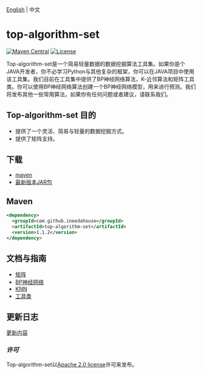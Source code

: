 [English][1] | 中文

[1]: https://github.com/ineedahouse/top-algorithm-set/blob/dev/README-en.md

# top-algorithm-set

[![Maven Central](https://img.shields.io/maven-central/v/com.github.ineedahouse/top-algorithm-set.svg?label=Maven%20Central)](https://search.maven.org/search?q=g:%22com.github.ineedahouse%22%20AND%20a:%22top-algorithm-set%22)  [![License](https://img.shields.io/badge/license-Apache%202-4EB1BA.svg)](https://www.apache.org/licenses/LICENSE-2.0.html)

Top-algorithm-set是一个简易轻量数据的数据挖掘算法工具集。如果你是个JAVA开发者，你不必学习Python与其他复杂的框架，你可以在JAVA项目中使用该工具集。我们目前在工具集中提供了BP神经网络算法，K-近邻算法和矩阵工具类。你可以使用BP神经网络算法创建一个BP神经网络模型，用来进行预测。我们将发布其他一些常用算法，如果你有任何问题或者建议，请联系我们。

## Top-algorithm-set 目的

- 提供了一个灵活、简易与轻量的数据挖掘方式。
- 提供了矩阵支持。

## 下载

- [maven][2]
- [最新版本JAR包][3]

[2]: https://repo1.maven.org/maven2/com/github/ineedahouse/top-algorithm-set/
[3]: https://search.maven.org/remote_content?g=com.github.ineedahouse&amp;a=top-algorithm-set&amp;v=LATEST

## Maven

```xml
<dependency>
  <groupId>com.github.ineedahouse</groupId>
  <artifactId>top-algorithm-set</artifactId>
  <version>1.1.2</version>
</dependency>
```

## 文档与指南

- [矩阵][4]
- [BP神经网络][5]
- [KNN][6]
- [工具类][7]

[4]: https://github.com/ineedahouse/top-algorithm-set/wiki/matrix
[5]: https://github.com/ineedahouse/top-algorithm-set/wiki/bpnn_BPNeuralNetwork
[6]: https://github.com/ineedahouse/top-algorithm-set/wiki/knn
[7]: https://github.com/ineedahouse/top-algorithm-set/wiki/utils_Index

## 更新日志

[更新内容][8]

[8]: https://github.com/ineedahouse/top-algorithm-set/wiki/update_content

### *许可*

Top-algorithm-set以[Apache 2.0 license](LICENSE)许可来发布。

